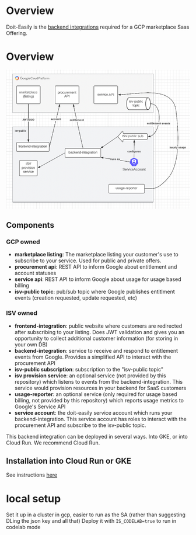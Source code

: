 # Overview

Doit-Easily is the [backend integrations][1] required for a GCP marketplace Saas Offering.

# Overview
![Diagram](img/simple-arch.png)

## Components

### GCP owned
* **marketplace listing**: The marketplace listing your customer's use to subscribe to your service. Used for public and private offers.
* **procurement api**: REST API to inform Google about entitlement and account statuses
* **service api**: REST API to inform Google about usage for usage based billing
* **isv-public topic**: pub/sub topic where Google publishes entitlment events (creation requested, update requested, etc)

### ISV owned
* **frontend-integration**: public website where customers are redirected after subscribing to your listing. Does JWT validation and gives you an opportunity to collect additional customer information (for storing in your own DB)
* **backend-integration**: service to receive and respond to entitlement events from Google. Provides a simplified API to interact with the procurement API
* **isv-public subscription**: subscription to the "isv-public topic"
* **isv provision service**: an optional service (not provided by this repository) which listens to events from the backend-integration. This service would provision resources in your backend for SaaS customers
* **usage-reporter**: an optional service (only required for usage based billing, not provided by this repository) which reports usage metrics to Google's Service API
* **service account**: the doit-easily service account which runs your backend-integration. This service account has roles to interact with the procurement API and subscribe to the isv-public topic.


This backend integration can be deployed in several ways. Into GKE, or into Cloud Run. We recommend Cloud Run.

## Installation into Cloud Run or GKE

See instructions [here](docs/install.md)

# local setup
Set it up in a cluster in gcp, easier to run as the SA (rather than suggesting DLing the json key and all that)
Deploy it with `IS_CODELAB=true` to run in codelab mode



[1]: https://cloud.google.com/marketplace/docs/partners/integrated-saas/backend-integration
[2]: https://cloud.google.com/marketplace/docs/partners/integrated-saas#checklist
[3]: https://codelabs.developers.google.com/codelabs/gcp-marketplace-integrated-saas/#0
[4]: https://cloud.google.com/solutions/using-gke-applications-page-cloud-console#preparing_gke
[5]: ./required-infra/3-create-isv-backend-infra.sh
[6]: ./required-infra/1-create-isv-public-infra.sh
[7]: ./required-infra/2-create-isv-public-infra.sh
[8]:https://cloud.google.com/marketplace/docs/partners/integrated-saas/technical-integration-setup
[9]: https://cloud.google.com/marketplace/docs/partners/integrated-saas/backend-integration#producer-portal-service-accounts
[10]: ./docs/install-mpdev.md